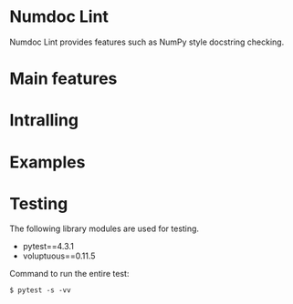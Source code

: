 # Numdoc Lint

Numdoc Lint provides features such as NumPy style docstring  checking.

# Main features

# Intralling

# Examples

# Testing

The following library modules are used for testing.

- pytest==4.3.1
- voluptuous==0.11.5

Command to run the entire test:

```
$ pytest -s -vv
```
